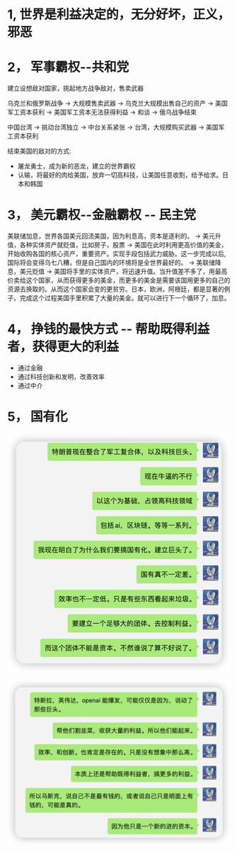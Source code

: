 # 1, 世界是利益决定的，无分好坏，正义，邪恶

# 2， 军事霸权--共和党

建立设想敌对国家，挑起地方战争敌对，售卖武器

乌克兰和俄罗斯战争 -> 大规模售卖武器 -> 乌克兰大规模出售自己的资产 -> 美国军工资本获利 -> 美国军工资本无法获得利益 -> 和谈 -> 俄乌战争结束

中国台湾 -> 挑动台湾独立 -> 中台关系紧张 -> 台湾，大规模购买武器 -> 美国军工资本获利

结束美国的敌对的方式:
- 屠龙勇士，成为新的恶龙，建立的世界霸权
- 认输，将最好的肉给美国，放弃一切高科技，让美国任意收割，给予给求。日本和韩国



# 3， 美元霸权--金融霸权 -- 民主党

美联储加息，世界各国美元回流美国，因为利息高，资本是逐利的。 -> 美元升值，各种实体资产就贬值，比如房子，股票 -> 美国在此时利用更高价值的美金，开始收购各国的核心资产，重要资产。实现手段包括武力威胁。这一步完成以后,国际将会变得乌七八糟，但是自己国内的环境将是全世界最好的。 -> 美联储降息，美元贬值 -> 美国将手里的实体资产，将迅速升值。当升值差不多了，用最高价卖给这个国家，从而获得更多的美金，而更多的美金是需要该国用更多的自己的资源去换取的。从而这个国家会变的更贫穷。日本，欧洲，阿根廷，都是显著的例子。完成这个过程美国手里积累了大量的美金。就可以进行下一个循环了，加息。

# 4， 挣钱的最快方式 -- 帮助既得利益者，获得更大的利益
- 通过金融
- 通过科技创新和发明，改善效率
- 通过中介

# 5， 国有化
![Alt text](image-8.png)

![Alt text](image-10.png)